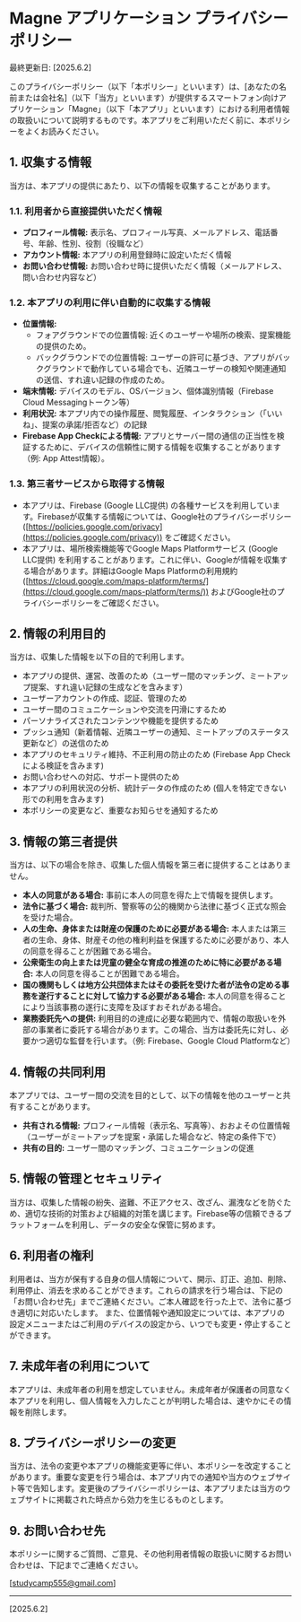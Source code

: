 # Magne アプリケーション プライバシーポリシー

最終更新日: [2025.6.2]

このプライバシーポリシー（以下「本ポリシー」といいます）は、[あなたの名前または会社名]（以下「当方」といいます）が提供するスマートフォン向けアプリケーション「Magne」（以下「本アプリ」といいます）における利用者情報の取扱いについて説明するものです。本アプリをご利用いただく前に、本ポリシーをよくお読みください。

## 1. 収集する情報

当方は、本アプリの提供にあたり、以下の情報を収集することがあります。

### 1.1. 利用者から直接提供いただく情報
*   **プロフィール情報:** 表示名、プロフィール写真、メールアドレス、電話番号、年齢、性別、役割（役職など）
*   **アカウント情報:** 本アプリの利用登録時に設定いただく情報
*   **お問い合わせ情報:** お問い合わせ時に提供いただく情報（メールアドレス、問い合わせ内容など）

### 1.2. 本アプリの利用に伴い自動的に収集する情報
*   **位置情報:**
    *   フォアグラウンドでの位置情報: 近くのユーザーや場所の検索、提案機能の提供のため。
    *   バックグラウンドでの位置情報: ユーザーの許可に基づき、アプリがバックグラウンドで動作している場合でも、近隣ユーザーの検知や関連通知の送信、すれ違い記録の作成のため。
*   **端末情報:** デバイスのモデル、OSバージョン、個体識別情報（Firebase Cloud Messagingトークン等）
*   **利用状況:** 本アプリ内での操作履歴、閲覧履歴、インタラクション（「いいね」、提案の承諾/拒否など）の記録
*   **Firebase App Checkによる情報:** アプリとサーバー間の通信の正当性を検証するために、デバイスの信頼性に関する情報を収集することがあります（例: App Attest情報）。

### 1.3. 第三者サービスから取得する情報
*   本アプリは、Firebase (Google LLC提供) の各種サービスを利用しています。Firebaseが収集する情報については、Google社のプライバシーポリシー ([https://policies.google.com/privacy](https://policies.google.com/privacy)) をご確認ください。
*   本アプリは、場所検索機能等でGoogle Maps Platformサービス (Google LLC提供) を利用することがあります。これに伴い、Googleが情報を収集する場合があります。詳細はGoogle Maps Platformの利用規約 ([https://cloud.google.com/maps-platform/terms/](https://cloud.google.com/maps-platform/terms/)) およびGoogle社のプライバシーポリシーをご確認ください。

## 2. 情報の利用目的

当方は、収集した情報を以下の目的で利用します。

*   本アプリの提供、運営、改善のため（ユーザー間のマッチング、ミートアップ提案、すれ違い記録の生成などを含みます）
*   ユーザーアカウントの作成、認証、管理のため
*   ユーザー間のコミュニケーションや交流を円滑にするため
*   パーソナライズされたコンテンツや機能を提供するため
*   プッシュ通知（新着情報、近隣ユーザーの通知、ミートアップのステータス更新など）の送信のため
*   本アプリのセキュリティ維持、不正利用の防止のため (Firebase App Checkによる検証を含みます)
*   お問い合わせへの対応、サポート提供のため
*   本アプリの利用状況の分析、統計データの作成のため (個人を特定できない形での利用を含みます)
*   本ポリシーの変更など、重要なお知らせを通知するため

## 3. 情報の第三者提供

当方は、以下の場合を除き、収集した個人情報を第三者に提供することはありません。

*   **本人の同意がある場合:** 事前に本人の同意を得た上で情報を提供します。
*   **法令に基づく場合:** 裁判所、警察等の公的機関から法律に基づく正式な照会を受けた場合。
*   **人の生命、身体または財産の保護のために必要がある場合:** 本人または第三者の生命、身体、財産その他の権利利益を保護するために必要があり、本人の同意を得ることが困難である場合。
*   **公衆衛生の向上または児童の健全な育成の推進のために特に必要がある場合:** 本人の同意を得ることが困難である場合。
*   **国の機関もしくは地方公共団体またはその委託を受けた者が法令の定める事務を遂行することに対して協力する必要がある場合:** 本人の同意を得ることにより当該事務の遂行に支障を及ぼすおそれがある場合。
*   **業務委託先への提供:** 利用目的の達成に必要な範囲内で、情報の取扱いを外部の事業者に委託する場合があります。この場合、当方は委託先に対し、必要かつ適切な監督を行います。（例: Firebase、Google Cloud Platformなど）

## 4. 情報の共同利用

本アプリでは、ユーザー間の交流を目的として、以下の情報を他のユーザーと共有することがあります。

*   **共有される情報:** プロフィール情報（表示名、写真等）、おおよその位置情報（ユーザーがミートアップを提案・承諾した場合など、特定の条件下で）
*   **共有の目的:** ユーザー間のマッチング、コミュニケーションの促進

## 5. 情報の管理とセキュリティ

当方は、収集した情報の紛失、盗難、不正アクセス、改ざん、漏洩などを防ぐため、適切な技術的対策および組織的対策を講じます。Firebase等の信頼できるプラットフォームを利用し、データの安全な保管に努めます。

## 6. 利用者の権利

利用者は、当方が保有する自身の個人情報について、開示、訂正、追加、削除、利用停止、消去を求めることができます。これらの請求を行う場合は、下記の「お問い合わせ先」までご連絡ください。ご本人確認を行った上で、法令に基づき適切に対応いたします。
また、位置情報や通知設定については、本アプリの設定メニューまたはご利用のデバイスの設定から、いつでも変更・停止することができます。

## 7. 未成年者の利用について

本アプリは、未成年者の利用を想定していません。未成年者が保護者の同意なく本アプリを利用し、個人情報を入力したことが判明した場合は、速やかにその情報を削除します。

## 8. プライバシーポリシーの変更

当方は、法令の変更や本アプリの機能変更等に伴い、本ポリシーを改定することがあります。重要な変更を行う場合は、本アプリ内での通知や当方のウェブサイト等で告知します。変更後のプライバシーポリシーは、本アプリまたは当方のウェブサイトに掲載された時点から効力を生じるものとします。

## 9. お問い合わせ先

本ポリシーに関するご質問、ご意見、その他利用者情報の取扱いに関するお問い合わせは、下記までご連絡ください。

[studycamp555@gmail.com]

---

[2025.6.2] 
